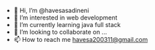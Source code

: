 - 👋 Hi, I’m @havesasadineni
- 👀 I’m interested in web development
- 🌱 I’m currently learning java full stack
- 💞️ I’m looking to collaborate on ...
- 📫 How to reach me  havesa200311@gmail.com
  


